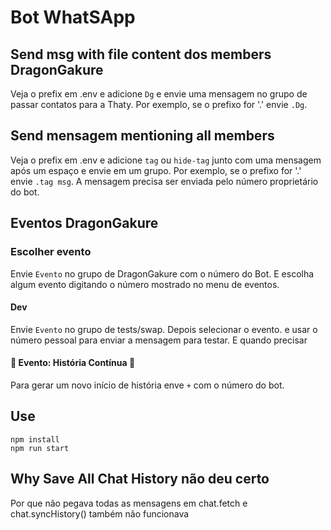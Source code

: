 # Bot WhatSApp

## Send msg with file content dos members DragonGakure
Veja o prefix em .env e adicione `Dg` e envie uma mensagem no grupo de passar contatos para a Thaty. Por exemplo, se o prefixo for '.' envie `.Dg`.

## Send mensagem mentioning all members
Veja o prefix em .env e adicione `tag` ou `hide-tag` junto com uma mensagem após um espaço e envie em um grupo. Por exemplo, se o prefixo for '.' envie `.tag msg`. A mensagem precisa ser enviada pelo número proprietário do bot.

## Eventos DragonGakure

### Escolher evento
Envie `Evento` no grupo de DragonGakure com o número do Bot. E escolha algum evento digitando o número mostrado no menu de eventos.

#### Dev
Envie `Evento` no grupo de tests/swap. Depois selecionar o evento. e usar o número pessoal para enviar a mensagem para testar. E quando precisar 

#### 📝 Evento: História Contínua 📝
Para gerar um novo início de história enve `+` com o número do bot.

## Use
```
npm install
npm run start
```

## Why Save All Chat History não deu certo
Por que não pegava todas as mensagens em chat.fetch e chat.syncHistory() também não funcionava